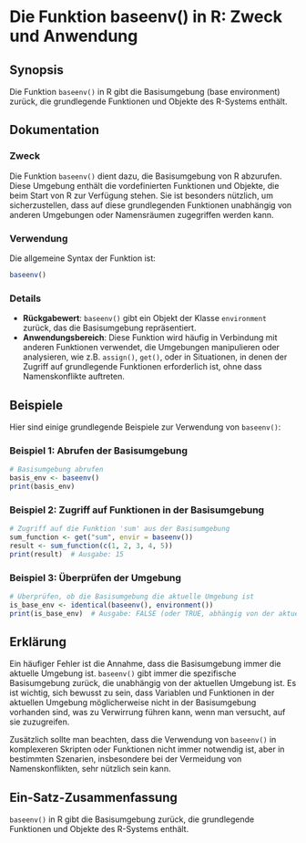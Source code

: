 <!--
Meta Description: # Die Funktion baseenv() in R: Zweck und Anwendung ## Synopsis Die Funktion `baseenv()` in R gibt die Basisumgebung (base environment) zurück, die gru...
Meta Keywords: die, baseenv, basisumgebung, der, funktionen
-->

# Die Funktion baseenv() in R: Zweck und Anwendung

## Synopsis
Die Funktion `baseenv()` in R gibt die Basisumgebung (base environment) zurück, die grundlegende Funktionen und Objekte des R-Systems enthält.

## Dokumentation
### Zweck
Die Funktion `baseenv()` dient dazu, die Basisumgebung von R abzurufen. Diese Umgebung enthält die vordefinierten Funktionen und Objekte, die beim Start von R zur Verfügung stehen. Sie ist besonders nützlich, um sicherzustellen, dass auf diese grundlegenden Funktionen unabhängig von anderen Umgebungen oder Namensräumen zugegriffen werden kann.

### Verwendung
Die allgemeine Syntax der Funktion ist:

```R
baseenv()
```

### Details
- **Rückgabewert**: `baseenv()` gibt ein Objekt der Klasse `environment` zurück, das die Basisumgebung repräsentiert.
- **Anwendungsbereich**: Diese Funktion wird häufig in Verbindung mit anderen Funktionen verwendet, die Umgebungen manipulieren oder analysieren, wie z.B. `assign()`, `get()`, oder in Situationen, in denen der Zugriff auf grundlegende Funktionen erforderlich ist, ohne dass Namenskonflikte auftreten.

## Beispiele
Hier sind einige grundlegende Beispiele zur Verwendung von `baseenv()`:

### Beispiel 1: Abrufen der Basisumgebung
```R
# Basisumgebung abrufen
basis_env <- baseenv()
print(basis_env)
```

### Beispiel 2: Zugriff auf Funktionen in der Basisumgebung
```R
# Zugriff auf die Funktion 'sum' aus der Basisumgebung
sum_function <- get("sum", envir = baseenv())
result <- sum_function(c(1, 2, 3, 4, 5))
print(result)  # Ausgabe: 15
```

### Beispiel 3: Überprüfen der Umgebung
```R
# Überprüfen, ob die Basisumgebung die aktuelle Umgebung ist
is_base_env <- identical(baseenv(), environment())
print(is_base_env)  # Ausgabe: FALSE (oder TRUE, abhängig von der aktuellen Umgebung)
```

## Erklärung
Ein häufiger Fehler ist die Annahme, dass die Basisumgebung immer die aktuelle Umgebung ist. `baseenv()` gibt immer die spezifische Basisumgebung zurück, die unabhängig von der aktuellen Umgebung ist. Es ist wichtig, sich bewusst zu sein, dass Variablen und Funktionen in der aktuellen Umgebung möglicherweise nicht in der Basisumgebung vorhanden sind, was zu Verwirrung führen kann, wenn man versucht, auf sie zuzugreifen.

Zusätzlich sollte man beachten, dass die Verwendung von `baseenv()` in komplexeren Skripten oder Funktionen nicht immer notwendig ist, aber in bestimmten Szenarien, insbesondere bei der Vermeidung von Namenskonflikten, sehr nützlich sein kann.

## Ein-Satz-Zusammenfassung
`baseenv()` in R gibt die Basisumgebung zurück, die grundlegende Funktionen und Objekte des R-Systems enthält.